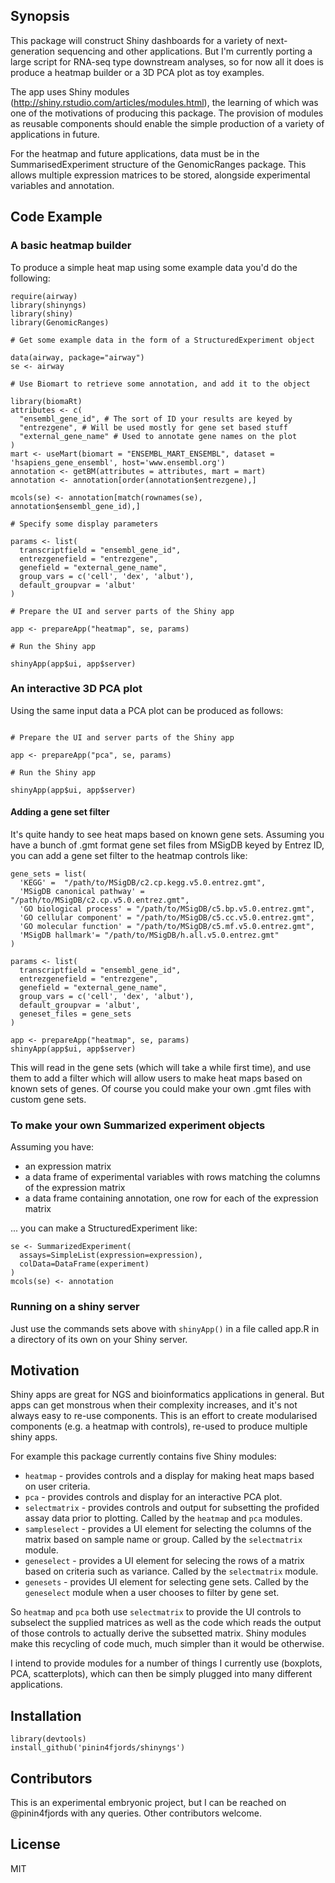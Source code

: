 ## Synopsis

This package will construct Shiny dashboards for a variety of next-generation sequencing and other applications. But I'm currently porting a large script for RNA-seq type downstream analyses, so for now all it does is produce a heatmap builder or a 3D PCA plot as toy examples. 

The app uses Shiny modules (http://shiny.rstudio.com/articles/modules.html), the learning of which was one of the motivations of producing this package. The provision of modules as reusable components should enable the simple production of a variety of applications in future.  

For the heatmap and future applications, data must be in the SummarisedExperiment structure of the GenomicRanges package. This allows multiple expression matrices to be stored, alongside experimental variables and annotation.

## Code Example

### A basic heatmap builder

To produce a simple heat map using some example data you'd do the following:

```{r, eval=FALSE}
require(airway)
library(shinyngs)
library(shiny)
library(GenomicRanges)

# Get some example data in the form of a StructuredExperiment object

data(airway, package="airway")
se <- airway

# Use Biomart to retrieve some annotation, and add it to the object

library(biomaRt)
attributes <- c(
  "ensembl_gene_id", # The sort of ID your results are keyed by
  "entrezgene", # Will be used mostly for gene set based stuff
  "external_gene_name" # Used to annotate gene names on the plot
)
mart <- useMart(biomart = "ENSEMBL_MART_ENSEMBL", dataset = 'hsapiens_gene_ensembl', host='www.ensembl.org')
annotation <- getBM(attributes = attributes, mart = mart)
annotation <- annotation[order(annotation$entrezgene),]

mcols(se) <- annotation[match(rownames(se), annotation$ensembl_gene_id),]

# Specify some display parameters

params <- list(
  transcriptfield = "ensembl_gene_id", 
  entrezgenefield = "entrezgene",
  genefield = "external_gene_name", 
  group_vars = c('cell', 'dex', 'albut'), 
  default_groupvar = 'albut'
)

# Prepare the UI and server parts of the Shiny app

app <- prepareApp("heatmap", se, params)

# Run the Shiny app

shinyApp(app$ui, app$server)
```

### An interactive 3D PCA plot

Using the same input data a PCA plot can be produced as follows:

```{r, eval=FALSE}

# Prepare the UI and server parts of the Shiny app

app <- prepareApp("pca", se, params)

# Run the Shiny app

shinyApp(app$ui, app$server)
```

#### Adding a gene set filter

It's quite handy to see heat maps based on known gene sets. Assuming you have a bunch of .gmt format gene set files from MSigDB keyed by Entrez ID, you can add a gene set filter to the heatmap controls like:

```{r, eval=FALSE}
gene_sets = list(
  'KEGG' =  "/path/to/MSigDB/c2.cp.kegg.v5.0.entrez.gmt",
  'MSigDB canonical pathway' = "/path/to/MSigDB/c2.cp.v5.0.entrez.gmt",
  'GO biological process' = "/path/to/MSigDB/c5.bp.v5.0.entrez.gmt",
  'GO cellular component' = "/path/to/MSigDB/c5.cc.v5.0.entrez.gmt",
  'GO molecular function' = "/path/to/MSigDB/c5.mf.v5.0.entrez.gmt",
  'MSigDB hallmark'= "/path/to/MSigDB/h.all.v5.0.entrez.gmt"
)

params <- list(
  transcriptfield = "ensembl_gene_id", 
  entrezgenefield = "entrezgene",
  genefield = "external_gene_name", 
  group_vars = c('cell', 'dex', 'albut'), 
  default_groupvar = 'albut',
  geneset_files = gene_sets
)

app <- prepareApp("heatmap", se, params)
shinyApp(app$ui, app$server)
```

This will read in the gene sets (which will take a while first time), and use them to add a filter which will allow users to make heat maps based on known sets of genes. Of course you could make your own .gmt files with custom gene sets.

### To make your own Summarized experiment objects

Assuming you have: 

* an expression matrix
* a data frame of experimental variables with rows matching the columns of the expression matrix 
* a data frame containing annotation, one row for each of the expression matrix

... you can make a StructuredExperiment like:

```{r, eval=FALSE}
se <- SummarizedExperiment(
  assays=SimpleList(expression=expression),
  colData=DataFrame(experiment)
)
mcols(se) <- annotation
```

### Running on a shiny server

Just use the commands sets above with `shinyApp()` in a file called app.R in a directory of its own on your Shiny server.

## Motivation

Shiny apps are great for NGS and bioinformatics applications in general. But apps can get monstrous when their complexity increases, and it's not always easy to re-use components. This is an effort to create modularised components (e.g. a heatmap with controls), re-used to produce multiple shiny apps.

For example this package currently contains five Shiny modules: 

* `heatmap` - provides controls and a display for making heat maps based on user criteria.
* `pca` - provides controls and display for an interactive PCA plot.
* `selectmatrix` - provides controls and output for subsetting the profided assay data prior to plotting. Called by the `heatmap` and `pca` modules.
* `sampleselect` - provides a UI element for selecting the columns of the matrix based on sample name or group. Called by the `selectmatrix` module.
* `geneselect` - provides a UI element for selecing the rows of a matrix based on criteria such as variance. Called by the `selectmatrix` module.
* `genesets` - provides UI element for selecting gene sets. Called by the `geneselect` module when a user chooses to filter by gene set. 

So `heatmap` and `pca` both use `selectmatrix` to provide the UI controls to subselect the supplied matrices as well as the code which reads the output of those controls to actually derive the subsetted matrix. Shiny modules make this recycling of code much, much simpler than it would be otherwise. 

I intend to provide modules for a number of things I currently use (boxplots, PCA, scatterplots), which can then be simply plugged into many different applications.

## Installation

```{r, eval=FALSE}
library(devtools)
install_github('pinin4fjords/shinyngs')
```

## Contributors

This is an experimental embryonic project, but I can be reached on @pinin4fjords with any queries. Other contributors welcome.

## License

MIT